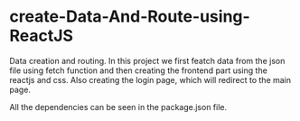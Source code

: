 # create-Data-And-Route-using-ReactJS
Data creation and routing.
In this project we first featch data from the json file using fetch function and then creating the frontend part using the reactjs and css. Also creating the login page, which will redirect to the main page.

All the dependencies can be seen in the package.json file.
